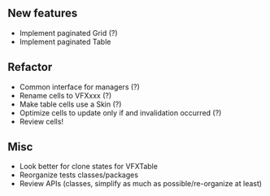 ## New features

- Implement paginated Grid (?)
- Implement paginated Table

## Refactor

- Common interface for managers (?)
- Rename cells to VFXxxx (?)
- Make table cells use a Skin (?)
- Optimize cells to update only if and invalidation occurred (?)
- Review cells!

## Misc

- Look better for clone states for VFXTable
- Reorganize tests classes/packages
- Review APIs (classes, simplify as much as possible/re-organize at least)
